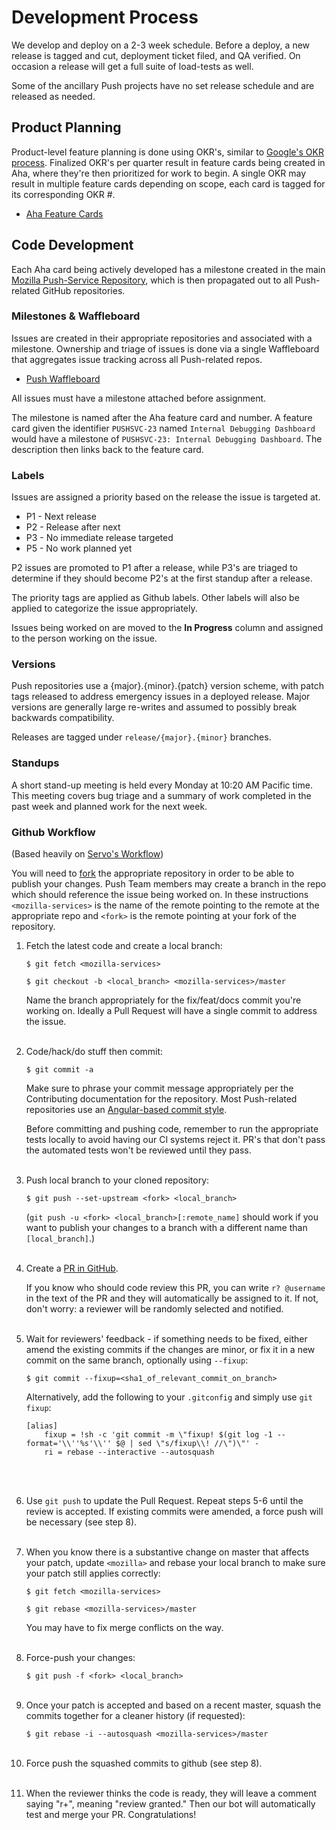 # Development Process

We develop and deploy on a 2-3 week schedule. Before a deploy, a new release is
tagged and cut, deployment ticket filed, and QA verified. On occasion a release
will get a full suite of load-tests as well.

Some of the ancillary Push projects have no set release schedule and are
released as needed.

## Product Planning

Product-level feature planning is done using OKR's, similar to
[Google's OKR process][OKR]. Finalized OKR's per quarter result in feature
cards being created in Aha, where they're then prioritized for work to begin. A
single OKR may result in multiple feature cards depending on scope, each card
is tagged for its corresponding OKR #.

* [Aha Feature Cards](https://mozilla.aha.io/products/PUSHSVC/feature_cards)

## Code Development

Each Aha card being actively developed has a milestone created in the main
[Mozilla Push-Service Repository][MPSM], which is then propagated out to all
Push-related GitHub repositories.

### Milestones & Waffleboard

Issues are created in their appropriate repositories and associated with a
milestone. Ownership and triage of issues is done via a single Waffleboard that
aggregates issue tracking across all Push-related repos.

* [Push Waffleboard](https://waffle.io/mozilla-services/push-service)

All issues must have a milestone attached before assignment.

The milestone is named after the Aha feature card and number. A feature
card given the identifier `PUSHSVC-23` named `Internal Debugging Dashboard`
would have a milestone of `PUSHSVC-23: Internal Debugging Dashboard`. The
description then links back to the feature card.

### Labels

Issues are assigned a priority based on the release the issue is targeted at.

* P1 - Next release
* P2 - Release after next
* P3 - No immediate release targeted
* P5 - No work planned yet

P2 issues are promoted to P1 after a release, while P3's are triaged to
determine if they should become P2's at the first standup after a release.

The priority tags are applied as Github labels. Other labels will also be
applied to categorize the issue appropriately.

Issues being worked on are moved to the **In Progress** column and assigned to
the person working on the issue.

### Versions

Push repositories use a {major}.{minor}.{patch} version scheme, with
patch tags released to address emergency issues in a deployed release.
Major versions are generally large re-writes and assumed to possibly
break backwards compatibility.

Releases are tagged under `release/{major}.{minor}` branches.

### Standups

A short stand-up meeting is held every Monday at 10:20 AM Pacific time. This
meeting covers bug triage and a summary of work completed in the past week and
planned work for the next week.

### Github Workflow

(Based heavily on [Servo's Workflow](https://github.com/servo/servo/wiki/Github-workflow))

You will need to [fork](https://help.github.com/articles/fork-a-repo/) the 
appropriate repository in order to be able to publish your changes. Push Team
members may create a branch in the repo which should reference the issue being
worked on. In these instructions `<mozilla-services>` is the name of the remote
pointing to the remote at the appropriate repo and `<fork>` is the remote
pointing at your fork of the repository. 

1. Fetch the latest code and create a local branch:

    `$ git fetch <mozilla-services>`

    `$ git checkout -b <local_branch> <mozilla-services>/master`
 
    Name the branch appropriately for the fix/feat/docs commit you're working on.
    Ideally a Pull Request will have a single commit to address the issue.
    <br /><br />

2. Code/hack/do stuff then commit:

    `$ git commit -a `

    Make sure to phrase your commit message appropriately per the Contributing
    documentation for the repository. Most Push-related repositories use an
    [Angular-based commit style](https://github.com/mozilla-services/autopush/blob/master/CONTRIBUTING.md).
  
    Before committing and pushing code, remember to run the appropriate tests
    locally to avoid having our CI systems reject it. PR's that don't pass the
    automated tests won't be reviewed until they pass.
    <br /><br />

3. Push local branch to your cloned repository: 

    `$ git push --set-upstream <fork> <local_branch> `
 
     (`git push -u <fork> <local_branch>[:remote_name]` should work if you want to
     publish your changes to a branch with a different name than `[local_branch]`.)
     <br /><br />

4. Create a [PR in GitHub](https://help.github.com/articles/using-pull-requests/). 

    If you know who should code review this PR, you can write `r? @username`
    in the text of the PR and they will automatically be assigned to it.
    If not, don't worry: a reviewer will be randomly selected and notified.
    <br /><br />

5. Wait for reviewers' feedback - if something needs to be fixed, either amend
   the existing commits if the changes are minor, or fix it in a new commit on 
   the same branch, optionally using `--fixup`:

    `$ git commit --fixup=<sha1_of_relevant_commit_on_branch>`

    Alternatively, add the following to your `.gitconfig` and simply use `git fixup`:

    ```
    [alias]
    	fixup = !sh -c 'git commit -m \"fixup! $(git log -1 --format='\\''%s'\\'' $@ | sed \"s/fixup\\! //\")\"' -
    	ri = rebase --interactive --autosquash
    ```
    <br /><br />

6. Use `git push` to update the Pull Request. Repeat steps 5-6 until the review
   is accepted. If existing commits were amended, a force push will be necessary
   (see step 8).
   <br /><br />

7. When you know there is a substantive change on master that affects your
   patch, update `<mozilla>` and rebase your local branch to make sure your
   patch still applies correctly: 

    `$ git fetch <mozilla-services>`

    `$ git rebase <mozilla-services>/master`

    You may have to fix merge conflicts on the way.
    <br /><br />

8. Force-push your changes: 

    `$ git push -f <fork> <local_branch>`
    <br /><br />

9. Once your patch is accepted and based on a recent master, squash the commits
   together for a cleaner history (if requested):

    `$ git rebase -i --autosquash <mozilla-services>/master`
    <br /><br />

10. Force push the squashed commits to github (see step 8).
    <br /><br />

11. When the reviewer thinks the code is ready, they will leave a comment
    saying "r+", meaning "review granted."  Then our bot will
    automatically test and merge your PR.  Congratulations!


[MPSM]: https://github.com/mozilla-services/push-service/milestones
[OKR]: https://library.gv.com/how-google-sets-goals-okrs-a1f69b0b72c7#.4540y9hzl
